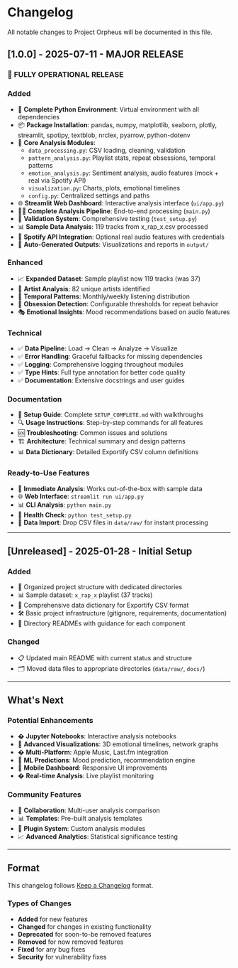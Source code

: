 # Changelog

All notable changes to Project Orpheus will be documented in this file.

## [1.0.0] - 2025-07-11 - MAJOR RELEASE

### 🎉 **FULLY OPERATIONAL RELEASE**

### Added
- 🐍 **Complete Python Environment**: Virtual environment with all dependencies
- 📦 **Package Installation**: pandas, numpy, matplotlib, seaborn, plotly, streamlit, spotipy, textblob, nrclex, pyarrow, python-dotenv
- 🔧 **Core Analysis Modules**: 
  - `data_processing.py`: CSV loading, cleaning, validation
  - `pattern_analysis.py`: Playlist stats, repeat obsessions, temporal patterns
  - `emotion_analysis.py`: Sentiment analysis, audio features (mock + real via Spotify API)
  - `visualization.py`: Charts, plots, emotional timelines
  - `config.py`: Centralized settings and paths
- 🌐 **Streamlit Web Dashboard**: Interactive analysis interface (`ui/app.py`)
- 🏃‍♂️ **Complete Analysis Pipeline**: End-to-end processing (`main.py`)
- 🧪 **Validation System**: Comprehensive testing (`test_setup.py`)
- 📊 **Sample Data Analysis**: 119 tracks from x_rap_x.csv processed
- 🔐 **Spotify API Integration**: Optional real audio features with credentials
- 📁 **Auto-Generated Outputs**: Visualizations and reports in `output/`

### Enhanced
- 📈 **Expanded Dataset**: Sample playlist now 119 tracks (was 37)
- 🎤 **Artist Analysis**: 82 unique artists identified
- 📅 **Temporal Patterns**: Monthly/weekly listening distribution
- 🔄 **Obsession Detection**: Configurable thresholds for repeat behavior
- 🎭 **Emotional Insights**: Mood recommendations based on audio features

### Technical
- ✅ **Data Pipeline**: Load → Clean → Analyze → Visualize
- ✅ **Error Handling**: Graceful fallbacks for missing dependencies
- ✅ **Logging**: Comprehensive logging throughout modules
- ✅ **Type Hints**: Full type annotation for better code quality
- ✅ **Documentation**: Extensive docstrings and user guides

### Documentation
- 📖 **Setup Guide**: Complete `SETUP_COMPLETE.md` with walkthroughs
- 🔍 **Usage Instructions**: Step-by-step commands for all features
- 🆘 **Troubleshooting**: Common issues and solutions
- 🏗️ **Architecture**: Technical summary and design patterns
- 📊 **Data Dictionary**: Detailed Exportify CSV column definitions

### Ready-to-Use Features
- 🎵 **Immediate Analysis**: Works out-of-the-box with sample data
- 🌐 **Web Interface**: `streamlit run ui/app.py`
- 📊 **CLI Analysis**: `python main.py`
- 🧪 **Health Check**: `python test_setup.py`
- 📁 **Data Import**: Drop CSV files in `data/raw/` for instant processing

---

## [Unreleased] - 2025-01-28 - Initial Setup

### Added
- 📁 Organized project structure with dedicated directories
- 📊 Sample dataset: `x_rap_x` playlist (37 tracks)
- 📖 Comprehensive data dictionary for Exportify CSV format
- 🛠️ Basic project infrastructure (gitignore, requirements, documentation)
- 📝 Directory READMEs with guidance for each component

### Changed
- 📋 Updated main README with current status and structure
- 🗂️ Moved data files to appropriate directories (`data/raw/`, `docs/`)

---

## What's Next

### Potential Enhancements
- � **Jupyter Notebooks**: Interactive analysis notebooks
- 🎨 **Advanced Visualizations**: 3D emotional timelines, network graphs
- � **Multi-Platform**: Apple Music, Last.fm integration
- 🧠 **ML Predictions**: Mood prediction, recommendation engine
- 📱 **Mobile Dashboard**: Responsive UI improvements
- � **Real-time Analysis**: Live playlist monitoring

### Community Features
- 🤝 **Collaboration**: Multi-user analysis comparison
- 📊 **Templates**: Pre-built analysis templates
- 🔌 **Plugin System**: Custom analysis modules
- 📈 **Advanced Analytics**: Statistical significance testing

---

## Format
This changelog follows [Keep a Changelog](https://keepachangelog.com/) format.

### Types of Changes
- **Added** for new features
- **Changed** for changes in existing functionality  
- **Deprecated** for soon-to-be removed features
- **Removed** for now removed features
- **Fixed** for any bug fixes
- **Security** for vulnerability fixes

